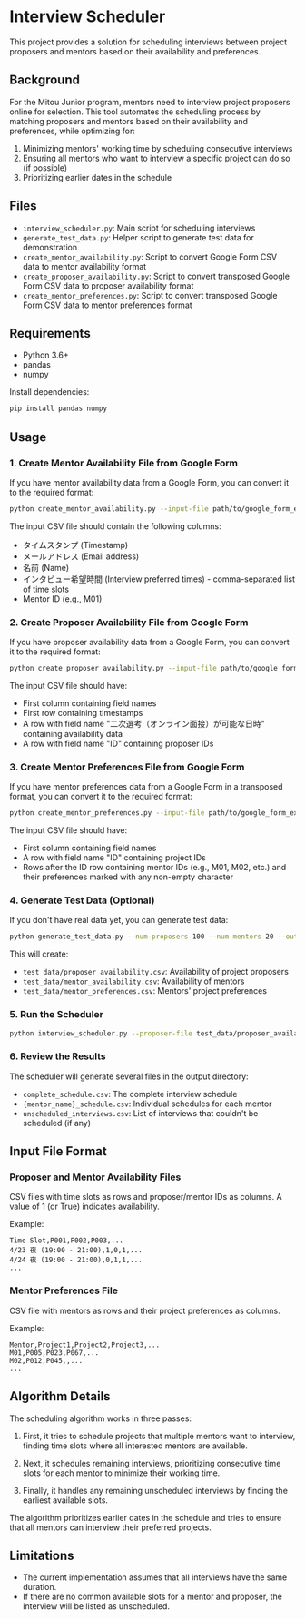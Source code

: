 # Interview Scheduler

This project provides a solution for scheduling interviews between project proposers and mentors based on their availability and preferences.

## Background

For the Mitou Junior program, mentors need to interview project proposers online for selection. This tool automates the scheduling process by matching proposers and mentors based on their availability and preferences, while optimizing for:

1. Minimizing mentors' working time by scheduling consecutive interviews
2. Ensuring all mentors who want to interview a specific project can do so (if possible)
3. Prioritizing earlier dates in the schedule

## Files

- `interview_scheduler.py`: Main script for scheduling interviews
- `generate_test_data.py`: Helper script to generate test data for demonstration
- `create_mentor_availability.py`: Script to convert Google Form CSV data to mentor availability format
- `create_proposer_availability.py`: Script to convert transposed Google Form CSV data to proposer availability format
- `create_mentor_preferences.py`: Script to convert transposed Google Form CSV data to mentor preferences format

## Requirements

- Python 3.6+
- pandas
- numpy

Install dependencies:

```bash
pip install pandas numpy
```

## Usage

### 1. Create Mentor Availability File from Google Form

If you have mentor availability data from a Google Form, you can convert it to the required format:

```bash
python create_mentor_availability.py --input-file path/to/google_form_export.csv --output-file test_data/mentor_availability.csv
```

The input CSV file should contain the following columns:
- タイムスタンプ (Timestamp)
- メールアドレス (Email address)
- 名前 (Name)
- インタビュー希望時間 (Interview preferred times) - comma-separated list of time slots
- Mentor ID (e.g., M01)

### 2. Create Proposer Availability File from Google Form

If you have proposer availability data from a Google Form, you can convert it to the required format:

```bash
python create_proposer_availability.py --input-file path/to/google_form_export.csv --output-file test_data/proposer_availability.csv
```

The input CSV file should have:
- First column containing field names
- First row containing timestamps
- A row with field name "二次選考（オンライン面接）が可能な日時" containing availability data
- A row with field name "ID" containing proposer IDs

### 3. Create Mentor Preferences File from Google Form

If you have mentor preferences data from a Google Form in a transposed format, you can convert it to the required format:

```bash
python create_mentor_preferences.py --input-file path/to/google_form_export.csv --output-file test_data/mentor_preferences.csv
```

The input CSV file should have:
- First column containing field names
- A row with field name "ID" containing project IDs
- Rows after the ID row containing mentor IDs (e.g., M01, M02, etc.) and their preferences marked with any non-empty character

### 4. Generate Test Data (Optional)

If you don't have real data yet, you can generate test data:

```bash
python generate_test_data.py --num-proposers 100 --num-mentors 20 --output-dir test_data
```

This will create:
- `test_data/proposer_availability.csv`: Availability of project proposers
- `test_data/mentor_availability.csv`: Availability of mentors
- `test_data/mentor_preferences.csv`: Mentors' project preferences

### 5. Run the Scheduler

```bash
python interview_scheduler.py --proposer-file test_data/proposer_availability.csv --mentor-file test_data/mentor_availability.csv --preference-file test_data/mentor_preferences.csv --output-dir schedule_output
```

### 6. Review the Results

The scheduler will generate several files in the output directory:
- `complete_schedule.csv`: The complete interview schedule
- `{mentor_name}_schedule.csv`: Individual schedules for each mentor
- `unscheduled_interviews.csv`: List of interviews that couldn't be scheduled (if any)

## Input File Format

### Proposer and Mentor Availability Files

CSV files with time slots as rows and proposer/mentor IDs as columns. A value of 1 (or True) indicates availability.

Example:
```
Time Slot,P001,P002,P003,...
4/23 夜 (19:00 - 21:00),1,0,1,...
4/24 夜 (19:00 - 21:00),0,1,1,...
...
```

### Mentor Preferences File

CSV file with mentors as rows and their project preferences as columns.

Example:
```
Mentor,Project1,Project2,Project3,...
M01,P005,P023,P067,...
M02,P012,P045,,...
...
```

## Algorithm Details

The scheduling algorithm works in three passes:

1. First, it tries to schedule projects that multiple mentors want to interview, finding time slots where all interested mentors are available.

2. Next, it schedules remaining interviews, prioritizing consecutive time slots for each mentor to minimize their working time.

3. Finally, it handles any remaining unscheduled interviews by finding the earliest available slots.

The algorithm prioritizes earlier dates in the schedule and tries to ensure that all mentors can interview their preferred projects.

## Limitations

- The current implementation assumes that all interviews have the same duration.
- If there are no common available slots for a mentor and proposer, the interview will be listed as unscheduled.
